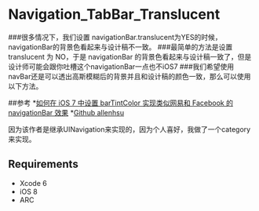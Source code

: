 # Navigation_TabBar_Translucent

###很多情况下，我们设置 navigationBar.translucent为YES的时候，navigationBar的背景色看起来与设计稿不一致。
###最简单的方法是设置 translucent 为 NO，于是 navigationBar 的背景色看起来与设计稿一致了，但是设计师可能会跟你吐槽这个navigationBar一点也不iOS7
###我们希望使用navBar还是可以透出高斯模糊后的背景并且和设计稿的颜色一致，那么可以使用以下方法。

##参考
*[如何在 iOS 7 中设置 barTintColor 实现类似网易和 Facebook 的 navigationBar 效果](http://www.tuicool.com/articles/ERBZb2)
*[Github allenhsu](https://github.com/allenhsu/CRNavigationController)

因为该作者是继承UINavigation来实现的，因为个人喜好，我做了一个category来实现。


## Requirements

* Xcode 6
* iOS 8
* ARC




